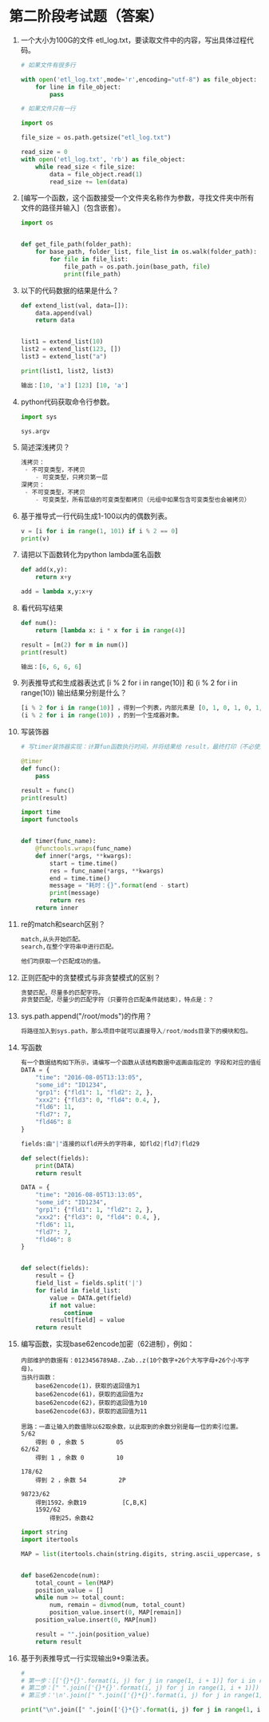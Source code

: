 # 第二阶段考试题（答案）

1. 一个大小为100G的文件 etl_log.txt，要读取文件中的内容，写出具体过程代码。

   ```python
   # 如果文件有很多行 
   
   with open('etl_log.txt',mode='r',encoding="utf-8") as file_object:
       for line in file_object:
           pass
   ```

   ```python
   # 如果文件只有一行
   
   import os
   
   file_size = os.path.getsize("etl_log.txt")
   
   read_size = 0
   with open('etl_log.txt', 'rb') as file_object:
       while read_size < file_size:
           data = file_object.read(1)
           read_size += len(data)
   ```

2. [编写一个函数，这个函数接受一个文件夹名称作为参数，寻找文件夹中所有文件的路径并输入]（包含嵌套）。

   ```python
   import os
   
   
   def get_file_path(folder_path):
       for base_path, folder_list, file_list in os.walk(folder_path):
           for file in file_list:
               file_path = os.path.join(base_path, file)
               print(file_path)
   ```

3. 以下的代码数据的结果是什么？

   ```python
   def extend_list(val, data=[]):
       data.append(val)
       return data
   
   
   list1 = extend_list(10)
   list2 = extend_list(123, [])
   list3 = extend_list("a")
   
   print(list1, list2, list3)
   
   ```

   ```python
   输出：[10, 'a'] [123] [10, 'a']
   ```

4. python代码获取命令行参数。

   ```python
   import sys
   
   sys.argv
   ```

5. 简述深浅拷贝？

   ```python
   浅拷贝：
   	- 不可变类型，不拷贝
       - 可变类型，只拷贝第一层
   深拷贝：
   	- 不可变类型，不拷贝
       - 可变类型，所有层级的可变类型都拷贝（元组中如果包含可变类型也会被拷贝）
   ```

6. 基于推导式一行代码生成1-100以内的偶数列表。

   ```python
   v = [i for i in range(1, 101) if i % 2 == 0]
   print(v)
   
   ```

7. 请把以下函数转化为python lambda匿名函数

   ```python
   def add(x,y):  
       return x+y
   ```

   ```python
   add = lambda x,y:x+y
   ```

8. 看代码写结果

   ```python
   def num():
       return [lambda x: i * x for i in range(4)]
   
   result = [m(2) for m in num()]
   print(result)
   ```

   ```python
   输出：[6, 6, 6, 6]
   ```

9. 列表推导式和生成器表达式 [i % 2 for i in range(10)] 和 (i % 2 for i in range(10)) 输出结果分别是什么？

   ```python
   [i % 2 for i in range(10)] ，得到一个列表，内部元素是 [0, 1, 0, 1, 0, 1, 0, 1, 0, 1]
   (i % 2 for i in range(10)) ，的到一个生成器对象。
   ```

10. 写装饰器

    ```python
    # 写timer装饰器实现：计算fun函数执行时间，并将结果给 result，最终打印（不必使用datetime,使用time.time即可）。
    
    @timer
    def func():
        pass
    
    result = func()
    print(result) 
    ```

    ```python
    import time
    import functools
    
    
    def timer(func_name):
        @functools.wraps(func_name)
        def inner(*args, **kwargs):
            start = time.time()
            res = func_name(*args, **kwargs)
            end = time.time()
            message = "耗时：{}".format(end - start)
            print(message)
            return res
        return inner
    ```

11. re的match和search区别？

    ```python
    match,从头开始匹配。
    search,在整个字符串中进行匹配。
    
    他们均获取一个匹配成功的值。
    ```

12. 正则匹配中的贪婪模式与非贪婪模式的区别？

    ```python
    贪婪匹配，尽量多的匹配字符。
    非贪婪匹配，尽量少的匹配字符（只要符合匹配条件就结束），特点是：？
    ```

13. sys.path.append("/root/mods")的作用？

    ```python
    将路径加入到sys.path，那么项目中就可以直接导入/root/mods目录下的模块和包。
    ```

14. 写函数

    ```python
    有一个数据结构如下所示，请编写一个函数从该结构数据中返画由指定的 字段和对应的值组成的字典。如果指定字段不存在，则跳过该字段。
    DATA = {
        "time": "2016-08-05T13:13:05",
        "some_id": "ID1234",
        "grp1": {"fld1": 1, "fld2": 2, },
        "xxx2": {"fld3": 0, "fld4": 0.4, },
        "fld6": 11,
        "fld7": 7,
        "fld46": 8
    }
    
    fields:由"|"连接的以fld开头的字符串, 如fld2|fld7|fld29  
    
    def select(fields):
        print(DATA)
        return result
    ```

    ```python
    DATA = {
        "time": "2016-08-05T13:13:05",
        "some_id": "ID1234",
        "grp1": {"fld1": 1, "fld2": 2, },
        "xxx2": {"fld3": 0, "fld4": 0.4, },
        "fld6": 11,
        "fld7": 7,
        "fld46": 8
    }
    
    
    def select(fields):
        result = {}
        field_list = fields.split('|')
        for field in field_list:
            value = DATA.get(field)
            if not value:
                continue
            result[field] = value
        return result
    ```

15. 编写函数，实现base62encode加密（62进制），例如：

    ```
    内部维护的数据有：0123456789AB..Zab..z(10个数字+26个大写字母+26个小写字母)。
    当执行函数：
    	base62encode(1)，获取的返回值为1
    	base62encode(61)，获取的返回值为z
    	base62encode(62)，获取的返回值为10
    	base62encode(63)，获取的返回值为11
    ```

    ```
    思路：一直让输入的数值除以62取余数，以此取到的余数分别是每一位的索引位置。
    5/62
    	得到 0 , 余数 5         05
    62/62
    	得到 1 , 余数 0         10
    	
    178/62
    	得到 2 ，余数 54         2P
    	
    98723/62 
    	得到1592，余数19          [C,B,K]
    	1592/62
    		得到25，余数42
    ```

    ```python
    import string
    import itertools
    
    MAP = list(itertools.chain(string.digits, string.ascii_uppercase, string.ascii_lowercase))
    
    
    def base62encode(num):
        total_count = len(MAP)
        position_value = []
        while num >= total_count:
            num, remain = divmod(num, total_count)
            position_value.insert(0, MAP[remain])
        position_value.insert(0, MAP[num])
    
        result = "".join(position_value)
        return result
    ```

16. 基于列表推导式一行实现输出9*9乘法表。

    ```python
    # 
    # 第一步：[['{}*{}'.format(i, j) for j in range(1, i + 1)] for i in range(1, 10)]
    # 第二步：[" ".join(['{}*{}'.format(i, j) for j in range(1, i + 1)]) for i in range(1, 10)]
    # 第三步：'\n'.join([" ".join(['{}*{}'.format(i, j) for j in range(1, i + 1)]) for i in range(1, 10)])
    ```

    ```python
    print("\n".join([" ".join(['{}*{}'.format(i, j) for j in range(1, i + 1)]) for i in range(1, 10)]))
    ```

